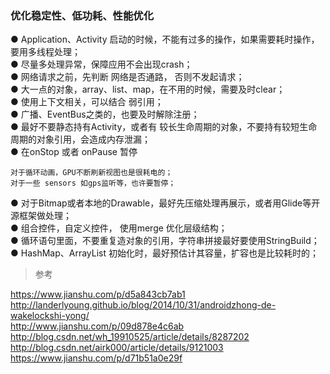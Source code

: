 ### 优化稳定性、低功耗、性能优化    
● Application、Activity 启动的时候，不能有过多的操作，如果需要耗时操作，要用多线程处理；  
● 尽量多处理异常，保障应用不会出现crash；  
● 网络请求之前，先判断 网络是否通路， 否则不发起请求；  
● 大一点的对象，array、list、map，在不用的时候，需要及时clear；  
● 使用上下文相关，可以结合 弱引用；  
● 广播、EventBus之类的，也要及时解除注册；  
● 最好不要静态持有Activity，或者有 较长生命周期的对象，不要持有较短生命周期的对象引用，会造成内存泄漏；  
● 在onStop 或者 onPause 暂停  
```
对于循环动画，GPU不断刷新视图也是很耗电的；
对于一些 sensors 如gps监听等，也许要暂停；
```  
● 对于Bitmap或者本地的Drawable，最好先压缩处理再展示，或者用Glide等开源框架做处理；  
● 组合控件，自定义控件， 使用merge 优化层级结构；  
● 循环语句里面，不要重复造对象的引用，字符串拼接最好要使用StringBuild；  
● HashMap、ArrayList 初始化时，最好预估计其容量，扩容也是比较耗时的；  

> 参考  

https://www.jianshu.com/p/d5a843cb7ab1  
http://landerlyoung.github.io/blog/2014/10/31/androidzhong-de-wakelockshi-yong/  
http://www.jianshu.com/p/09d878e4c6ab  
http://blog.csdn.net/wh_19910525/article/details/8287202  
http://blog.csdn.net/airk000/article/details/9121003  
https://www.jianshu.com/p/d71b51a0e29f  

